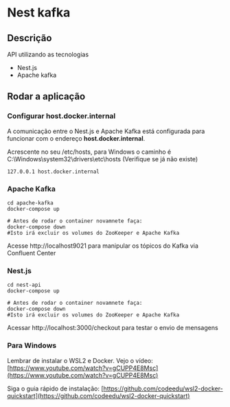 # Nest kafka

## Descrição

API utilizando as tecnologias
 - Nest.js
 - Apache kafka

## Rodar a aplicação

### Configurar host.docker.internal

A comunicação entre o Nest.js e Apache Kafka está configurada para funcionar com o endereço **host.docker.internal**.

Acrescente no seu /etc/hosts, para Windows o caminho é C:\Windows\system32\drivers\etc\hosts (Verifique se já não existe)

```
127.0.0.1 host.docker.internal
```

### Apache Kafka

```
cd apache-kafka
docker-compose up

# Antes de rodar o container novamnete faça:
docker-compose down
#Isto irá excluir os volumes do ZooKeeper e Apache Kafka
```

Acesse http://localhost9021 para manipular os tópicos do Kafka via Confluent Center

### Nest.js

```
cd nest-api
docker-compose up

# Antes de rodar o container novamnete faça:
docker-compose down
#Isto irá excluir os volumes do ZooKeeper e Apache Kafka
```

Acessar http://localhost:3000/checkout para testar o envio de mensagens

### Para Windows 

Lembrar de instalar o WSL2 e Docker. Vejo o vídeo: [https://www.youtube.com/watch?v=gCUPP4E8Msc](https://www.youtube.com/watch?v=gCUPP4E8Msc) 

Siga o guia rápido de instalação: [https://github.com/codeedu/wsl2-docker-quickstart](https://github.com/codeedu/wsl2-docker-quickstart) 